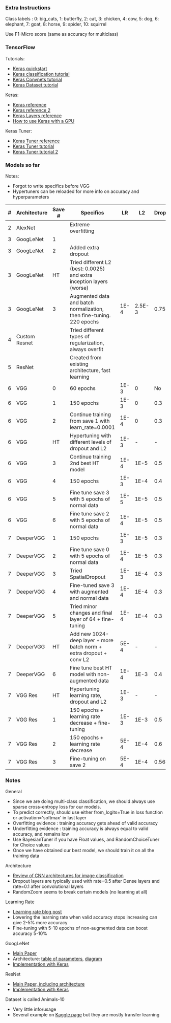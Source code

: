 ### Extra Instructions

Class labels : 
0: big_cats, 
1: butterfly, 
2: cat, 
3: chicken,
4: cow, 
5: dog, 
6: elephant, 
7: goat, 
8: horse, 
9: spider, 
10: squirrel

Use F1-Micro score (same as accuracy for multiclass)

### TensorFlow

Tutorials:
- [Keras quickstart](https://www.tensorflow.org/tutorials/quickstart/beginner)
- [Keras classification tutorial](https://www.tensorflow.org/tutorials/keras/classification)
- [Keras Convnets tutorial](https://www.tensorflow.org/tutorials/images/cnn)
- [Keras Dataset tutorial](https://www.tensorflow.org/guide/data#batching_dataset_elements)

Keras:
- [Keras reference](https://keras.io/api/)
- [Keras reference 2](https://www.tensorflow.org/api_docs/python/tf/keras)
- [Keras Layers reference](https://keras.io/api/layers/)
- [How to use Keras with a GPU](https://www.tensorflow.org/guide/gpu)

Keras Tuner:
- [Keras Tuner reference](https://keras.io/api/keras_tuner/)
- [Keras Tuner tutorial](https://www.tensorflow.org/tutorials/keras/keras_tuner)
- [Keras Tuner tutorial 2](https://neptune.ai/blog/keras-tuner-tuning-hyperparameters-deep-learning-model)

### Models so far

Notes:
- Forgot to write specifics before VGG
- Hypertuners can be reloaded for more info on accuracy and hyperparameters

| # | Architecture  | Save # | Specifics                                                            | LR   | L2   | Dropout | Augmented | Best acc. | Submitted |
|---|---------------|--------|----------------------------------------------------------------------|------|------|---------|-----------|-----------|-----------|
| 2 | AlexNet       |        | Extreme overfitting                                                  |      |      |         | No        | ~0.4      | No        |
| 3 | GoogLeNet     | 1      |                                                                      |      |      |         | No        | 0.66      | Yes       |
| 3 | GoogLeNet     | 2      | Added extra dropout                                                  |      |      |         | No        | 0.66      | Yes       |
| 3 | GoogLeNet     | HT     | Tried different L2 (best: 0.0025) and extra inception layers (worse) |      |      |         | No        | 0.59      | No        |
| 3 | GoogLeNet     | 3      | Augmented data and batch normalization, then fine-tuning. 220 epochs | 1E-4 | 2.5E-3 | 0.75  | Yes       | 0.71      | No        |
| 4 | Custom Resnet |        | Tried different types of regularization, always overfit              |      |      |         | Yes       | ~0.5      | No        |
| 5 | ResNet        |        | Created from existing architecture, fast learning                    |      |      |         | No        | ~0.5      | No        |
| 6 | VGG           | 0      | 60 epochs                                                            | 1E-3 | 0    | No      | Yes       | 0.5       | No        |
| 6 | VGG           | 1      | 150 epochs                                                           | 1E-3 | 0    | 0.3     | Yes       | 0.65      | No        |
| 6 | VGG           | 2      | Continue training from save 1 with learn_rate=0.0001                 | 1E-4 | 0    | 0.3     | Yes       | 0.69      | Yes       |
| 6 | VGG           | HT     | Hypertuning with different levels of dropout and L2                  | 1E-3 | -    | -       | Yes       | 0.65      | No        |
| 6 | VGG           | 3      | Continue training 2nd best HT model                                  | 1E-4 | 1E-5 | 0.5     | Yes       | 0.73      | No        |
| 6 | VGG           | 4      | 150 epochs                                                           | 1E-3 | 1E-4 | 0.4     | Yes       | 0.68      | No        |
| 6 | VGG           | 5      | Fine tune save 3 with 5 epochs of normal data                        | 1E-5 | 1E-5 | 0.5     | No        | 0.76      | No        |
| 6 | VGG           | 6      | Fine tune save 2 with 5 epochs of normal data                        | 1E-4 | 1E-5 | 0.5     | No        | 0.80      | Yes       |
| 7 | DeeperVGG     | 1      | 150 epochs                                                           | 1E-3 | 1E-5 | 0.3     | Yes       | 0.67      | No        |
| 7 | DeeperVGG     | 2      | Fine tune save 0 with 5 epochs of normal data                        | 1E-4 | 1E-5 | 0.3     | No        | 0.77      | Yes       |
| 7 | DeeperVGG     | 3      | Tried SpatialDropout                                                 | 1E-3 | 1E-4 | 0.3     | Yes       | 0.65      | No        |
| 7 | DeeperVGG     | 4      | Fine-tuned save 3 with augmented and normal data                     | 1E-4 | 1E-4 | 0.3     | Yes       | 0.79      | Yes       |
| 7 | DeeperVGG     | 5      | Tried minor changes and final layer of 64 + fine-tuning              | 1E-4 | 1E-4 | 0.3     | Yes       | 0.78      | No        |
| 7 | DeeperVGG     | HT     | Add new 1024-deep layer + more batch norm + extra dropout + conv L2  | 5E-4 | -    | -       | Yes       | 0.78      | No        |
| 7 | DeeperVGG     | 6      | Fine tune best HT model with non-augmented data                      | 1E-4 | 1E-3 | 0.4     | Yes       | 0.84      | No        |
| 7 | VGG Res       | HT     | Hypertuning learning rate, dropout and L2                            | 1E-3 | -    | -       | Yes       | 0.65      | No        |
| 7 | VGG Res       | 1      | 150 epochs + learning rate decrease + fine-tuning                    | 1E-3 | 1E-3 | 0.5     | Yes       | 0.76      | No        |
| 7 | VGG Res       | 2      | 150 epochs + learning rate decrease                                  | 5E-4 | 1E-4 | 0.6     | Yes       | 0.70      | No        |
| 7 | VGG Res       | 3      | Fine-tuning on save 2                                                | 5E-4 | 1E-4 | 0.56    | No        | 0.79      | No        |

### Notes

General
- Since we are doing multi-class classification, we should always use sparse cross-entropy loss for our models.
- To predict correctly, should use either from_logits=True in loss function or activation='softmax' in last layer
- Overfitting evidence : training accuracy gets ahead of valid accuracy
- Underfitting evidence : training accuracy is always equal to valid accuracy, and remains low
- Use BayesianTuner if you have Float values, and RandomChoiceTuner for Choice values
- Once we have obtained our best model, we should train it on all the training data

Architecture
- [Review of CNN architectures for image classification](https://machinelearningmastery.com/review-of-architectural-innovations-for-convolutional-neural-networks-for-image-classification/)
- Dropout layers are typically used with rate=0.5 after Dense layers and rate=0.1 after convolutional layers
- RandomZoom seems to break certain models (no learning at all)

Learning Rate
- [Learning rate blog post](https://www.jeremyjordan.me/nn-learning-rate/)
- Lowering the learning rate when valid accuracy stops increasing can give 2-5% more accuracy
- Fine-tuning with 5-10 epochs of non-augmented data can boost accuracy 5-10%

GoogLeNet
- [Main Paper](https://www.cs.unc.edu/~wliu/papers/GoogLeNet.pdf)
- Architecture: [table of parameters](https://media.geeksforgeeks.org/wp-content/uploads/20200429201421/Inception-layer-by-layer.PNG), [diagram](https://miro.medium.com/max/5176/1*ZFPOSAted10TPd3hBQU8iQ.png)
- [Implementation with Keras](https://machinelearningmastery.com/how-to-implement-major-architecture-innovations-for-convolutional-neural-networks/)

ResNet
- [Main Paper, including architecture](https://www.cv-foundation.org/openaccess/content_cvpr_2016/papers/He_Deep_Residual_Learning_CVPR_2016_paper.pdf)
- [Implementation with Keras](https://machinelearningmastery.com/how-to-implement-major-architecture-innovations-for-convolutional-neural-networks/)

Dataset is called Animals-10
- Very little info/usage
- Several example on [Kaggle page](https://www.kaggle.com/alessiocorrado99/animals10/code) but they are mostly transfer learning
